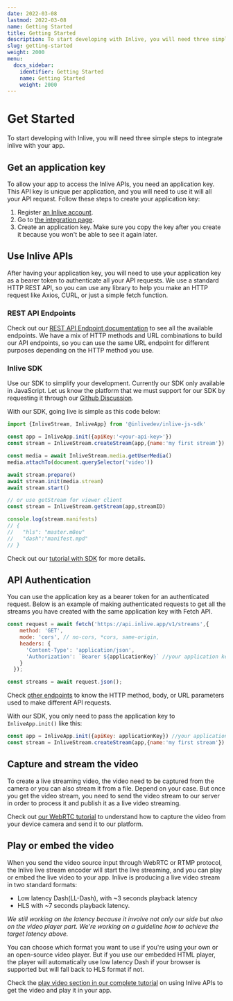 ```yaml
---
date: 2022-03-08
lastmod: 2022-03-08
name: Getting Started
title: Getting Started
description: To start developing with Inlive, you will need three simple steps to integrate inlive with your app.
slug: getting-started
weight: 2000
menu:
  docs_sidebar:
    identifier: Getting Started
    name: Getting Started
    weight: 2000
---
```

# Get Started
To start developing with Inlive, you will need three simple steps to integrate inlive with your app.

## Get an application key
To allow your app to access the Inlive APIs, you need an application key. This API key is unique per application, and you will need to use it will all your API request. Follow these steps to create your application key:
1. Register <a href="{{< getenv env=`_HUGO_INLIVE_STUDIO_ORIGIN` >}}" target="_blank" rel="noopener noreferrer" data-tracking-event="open-link" data-tracking-label="Register an account link">an Inlive account</a>.
2. Go to <a href="{{< getenv env=`_HUGO_INLIVE_STUDIO_ORIGIN` >}}/settings/integration/" target="_blank" rel="noopener noreferrer" data-tracking-event="open-link" data-tracking-label="Integration page link">the integration page</a>.
3. Create an application key. Make sure you copy the key after you create it because you won't be able to see it again later.

## Use Inlive APIs
After having your application key, you will need to use your application key as a bearer token to authenticate all your API requests. We use a standard HTTP REST API, so you can use any library to help you make an HTTP request like Axios, CURL, or just a simple fetch function.

### REST API Endpoints
Check out our <a href="{{< getenv env=`_HUGO_INLIVE_API_ORIGIN` >}}/apidocs/" target="_blank" rel="noopener noreferrer" data-tracking-event="open-link" data-tracking-label="REST API endpoint documentation link">REST API Endpoint documentation</a> to see all the available endpoints. We have a mix of HTTP methods and URL combinations to build our API endpoints, so you can use the same URL endpoint for different purposes depending on the HTTP method you use.

### Inlive SDK
Use our SDK to simplify your development. Currently our SDK only available in JavaScript. Let us know the platform that we must support for our SDK by requesting it through our [Github Discussion](https://github.com/orgs/inlivedev/discussions).

With our SDK, going live is simple as this code below:

```js
import {InliveStream, InliveApp} from '@inlivedev/inlive-js-sdk'

const app = InliveApp.init({apiKey:'<your-api-key>'})
const stream = InliveStream.createStream(app,{name:'my first stream'})

const media = await InliveStream.media.getUserMedia()
media.attachTo(document.querySelector('video'))

await stream.prepare()
await stream.init(media.stream)
await stream.start()

// or use getStream for viewer client
const stream = InliveStream.getStream(app,streamID)

console.log(stream.manifests)
// {
//   "hls": "master.m8eu"
//   "dash":"manifest.mpd"
// }

```

Check out our [tutorial with SDK](../tutorial/app-with-sdk/index.md) for more details.

## API Authentication
You can use the application key as a bearer token for an authenticated request. Below is an example of making authenticated requests to get all the streams you have created with the same application key with Fetch API.

``` js
const request = await fetch('https://api.inlive.app/v1/streams',{
    method: 'GET',
    mode: 'cors', // no-cors, *cors, same-origin,
    headers: {
      'Content-Type': 'application/json',
      'Authorization': `Bearer ${applicationKey}` //your application key variable
    }
  });

const streams = await request.json();
```

Check [other endpoints](https://api.inlive.app/apidocs) to know the HTTP method, body, or URL parameters used to make different API requests. 

With our SDK, you only need to pass the application key to `InliveApp.init()` like this:

```js
const app = InliveApp.init({apiKey: applicationKey}) //your application key variable
const stream = InliveStream.createStream(app,{name:'my first stream'})
```



## Capture and stream the video
To create a live streaming video, the video need to be captured from the camera or you can also stream it from a file. Depend on your case. But once you get the video stream, you need to send the video stream to our server in order to process it and publish it as a live video streaming.

Check out [our WebRTC tutorial](/docs/tutorial/tutorial-app-with-webrtc/#3-capture-the-video) to understand how to capture the video from your device camera and send it to our platform.

## Play or embed the video
When you send the video source input through WebRTC or RTMP protocol, the Inlive live stream encoder will start the live streaming, and you can play or embed the live video to your app. Inlive is producing a live video stream in two standard formats:
- Low latency Dash(LL-Dash), with ~3 seconds playback latency
- HLS with ~7 seconds playback latency.

_We still working on the latency because it involve not only our side but also on the video player part. We're working on a guideline how to achieve the target latency above._

You can choose which format you want to use if you're using your own or an open-source video player. But if you use our embedded HTML player, the player will automatically use low latency Dash if your browser is supported but will fall back to HLS format if not.

Check the [play video section in our complete tutorial](/docs/tutorial/tutorial-app-with-webrtc/#6-get-the-video) on using Inlive APIs to get the video and play it in your app.